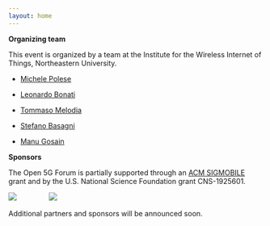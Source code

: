 ```yaml
---
layout: home
---
```


**Organizing team** 

This event is organized by a team at the Institute for the Wireless Internet of Things, Northeastern University.

- [Michele Polese](/open-5g-forum/speakers/michele-polese)


- [Leonardo Bonati](/open-5g-forum/speakers/leonardo-bonati)
- [Tommaso Melodia](https://ece.northeastern.edu/wineslab/tmelodia.php)
- [Stefano Basagni](https://ece.northeastern.edu/fac-ece/basagni/people.html)
- [Manu Gosain](https://coe.northeastern.edu/people/gosain-manu/)


**Sponsors** 


The Open 5G Forum is partially supported through an [ACM SIGMOBILE](https://www.sigmobile.org/grav/) grant and by the U.S. National Science Foundation grant CNS-1925601.

<div id="banner">
    <div style="width: 15%; display: inline-block;">
        <img src ="/open-5g-forum/assets/images/sigmobile-logo.png">
    </div>
    <div style="width: 20%; display: inline-block;">
        <img src ="/open-5g-forum/assets/images/NU_IoT_NLuxPlus_BRBB.png">
    </div>
<!--     <div class="inline-block">
        <img src ="img3.jpg">
    </div> -->
</div>

Additional partners and sponsors will be announced soon.



